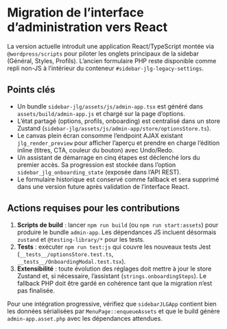 # Migration de l’interface d’administration vers React

La version actuelle introduit une application React/TypeScript montée via `@wordpress/scripts` pour piloter les onglets principaux de la sidebar (Général, Styles, Profils). L’ancien formulaire PHP reste disponible comme repli non-JS à l’intérieur du conteneur `#sidebar-jlg-legacy-settings`.

## Points clés

- Un bundle `sidebar-jlg/assets/js/admin-app.tsx` est généré dans `assets/build/admin-app.js` et chargé sur la page d’options.
- L’état partagé (options, profils, onboarding) est centralisé dans un store Zustand (`sidebar-jlg/assets/js/admin-app/store/optionsStore.ts`).
- Le canvas plein écran consomme l’endpoint AJAX existant `jlg_render_preview` pour afficher l’aperçu et prendre en charge l’édition inline (titres, CTA, couleur du bouton) avec Undo/Redo.
- Un assistant de démarrage en cinq étapes est déclenché lors du premier accès. Sa progression est stockée dans l’option `sidebar_jlg_onboarding_state` (exposée dans l’API REST).
- Le formulaire historique est conservé comme fallback et sera supprimé dans une version future après validation de l’interface React.

## Actions requises pour les contributions

1. **Scripts de build** : lancer `npm run build` (ou `npm run start:assets`) pour produire le bundle `admin-app`. Les dépendances JS incluent désormais `zustand` et `@testing-library/*` pour les tests.
2. **Tests** : exécuter `npm run test:js` qui couvre les nouveaux tests Jest (`__tests__/optionsStore.test.ts`, `__tests__/OnboardingModal.test.tsx`).
3. **Extensibilité** : toute évolution des réglages doit mettre à jour le store Zustand et, si nécessaire, l’assistant (`strings.onboardingSteps`). Le fallback PHP doit être gardé en cohérence tant que la migration n’est pas finalisée.

Pour une intégration progressive, vérifiez que `sidebarJLGApp` contient bien les données sérialisées par `MenuPage::enqueueAssets` et que le build génère `admin-app.asset.php` avec les dépendances attendues.
